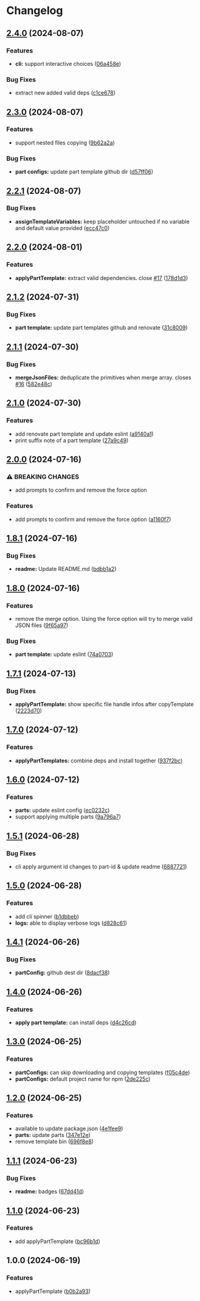# Changelog

## [2.4.0](https://github.com/GloryWong/templates/compare/v2.3.0...v2.4.0) (2024-08-07)


### Features

* **cli:** support interactive choices ([06a458e](https://github.com/GloryWong/templates/commit/06a458ee4481af53ce892764bab443f6de4be9cf))


### Bug Fixes

* extract new added valid deps ([c1ce678](https://github.com/GloryWong/templates/commit/c1ce67824d3d9614093fc11f2a7b2413bd5a86ef))

## [2.3.0](https://github.com/GloryWong/templates/compare/v2.2.1...v2.3.0) (2024-08-07)


### Features

* support nested files copying ([9b62a2a](https://github.com/GloryWong/templates/commit/9b62a2adcf0c146da5b721df05d3e7d818fd748e))


### Bug Fixes

* **part configs:** update part template github dir ([d57ff06](https://github.com/GloryWong/templates/commit/d57ff061d941198254ddb0e131c71401156d4ccb))

## [2.2.1](https://github.com/GloryWong/templates/compare/v2.2.0...v2.2.1) (2024-08-07)


### Bug Fixes

* **assignTemplateVariables:** keep placeholder untouched if no variable and default value provided ([ecc47c0](https://github.com/GloryWong/templates/commit/ecc47c08160d081c5a3d8690a9b5fec3ec7f594c))

## [2.2.0](https://github.com/GloryWong/templates/compare/v2.1.2...v2.2.0) (2024-08-01)


### Features

* **applyPartTemplate:** extract valid dependencies. close [#17](https://github.com/GloryWong/templates/issues/17) ([178d1d3](https://github.com/GloryWong/templates/commit/178d1d326a5fcb9523b735b7916b44b76c8662b5))

## [2.1.2](https://github.com/GloryWong/templates/compare/v2.1.1...v2.1.2) (2024-07-31)


### Bug Fixes

* **part template:** update part templates github and renovate ([31c8009](https://github.com/GloryWong/templates/commit/31c80093dbdad9760141d2490392921cf36e4175))

## [2.1.1](https://github.com/GloryWong/templates/compare/v2.1.0...v2.1.1) (2024-07-30)


### Bug Fixes

* **mergeJsonFiles:** deduplicate the primitives when merge array. closes [#16](https://github.com/GloryWong/templates/issues/16) ([582e48c](https://github.com/GloryWong/templates/commit/582e48cd3cf4eda5f7d1745d936fc458ab6307f6))

## [2.1.0](https://github.com/GloryWong/templates/compare/v2.0.0...v2.1.0) (2024-07-30)


### Features

* add renovate part template and update eslint ([a9140a1](https://github.com/GloryWong/templates/commit/a9140a18ccf26648dd2185a0376998adda76b56f))
* print suffix note of a part template ([27a9c49](https://github.com/GloryWong/templates/commit/27a9c49b8619f22e0913a3d5643703eb89a7ab4a))

## [2.0.0](https://github.com/GloryWong/templates/compare/v1.8.1...v2.0.0) (2024-07-16)


### ⚠ BREAKING CHANGES

* add prompts to confirm and remove the force option

### Features

* add prompts to confirm and remove the force option ([a1160f7](https://github.com/GloryWong/templates/commit/a1160f7a45d5e11505a66137ced7d85ba79d02db))

## [1.8.1](https://github.com/GloryWong/templates/compare/v1.8.0...v1.8.1) (2024-07-16)


### Bug Fixes

* **readme:** Update README.md ([bdbb1a2](https://github.com/GloryWong/templates/commit/bdbb1a22b8b422d1e3e4615db794564f44a638e9))

## [1.8.0](https://github.com/GloryWong/templates/compare/v1.7.1...v1.8.0) (2024-07-16)


### Features

* remove the merge option. Using the force option will try to merge valid JSON files ([9f65a97](https://github.com/GloryWong/templates/commit/9f65a97e060b1c7ce7c46cd5fc5ba83dadf72344))


### Bug Fixes

* **part template:** update eslint ([74a0703](https://github.com/GloryWong/templates/commit/74a07034af4efc8650f22c4598446f1adcc25d5a))

## [1.7.1](https://github.com/GloryWong/templates/compare/v1.7.0...v1.7.1) (2024-07-13)


### Bug Fixes

* **applyPartTemplate:** show specific file handle infos after copyTemplate ([2223d70](https://github.com/GloryWong/templates/commit/2223d70a06d33db302a3de8c4bd0d36a4571d1e8))

## [1.7.0](https://github.com/GloryWong/templates/compare/v1.6.0...v1.7.0) (2024-07-12)


### Features

* **applyPartTemplates:** combine deps and install together ([937f2bc](https://github.com/GloryWong/templates/commit/937f2bc453615da103442eb3b970daa550341d61))

## [1.6.0](https://github.com/GloryWong/templates/compare/v1.5.1...v1.6.0) (2024-07-12)


### Features

* **parts:** update eslint config ([ec0232c](https://github.com/GloryWong/templates/commit/ec0232c6afa87530cdb446c15df57a11bae8a489))
* support applying multiple parts ([9a796a7](https://github.com/GloryWong/templates/commit/9a796a7d4b54bf2d6c756a221a118ad4aa2dbd50))

## [1.5.1](https://github.com/GloryWong/templates/compare/v1.5.0...v1.5.1) (2024-06-28)


### Bug Fixes

* cli apply argument id changes to part-id & update readme ([6887721](https://github.com/GloryWong/templates/commit/68877211116f67957c4a5c147d750fc33f0a0398))

## [1.5.0](https://github.com/GloryWong/templates/compare/v1.4.1...v1.5.0) (2024-06-28)


### Features

* add cli spinner ([b1dbbeb](https://github.com/GloryWong/templates/commit/b1dbbeb64e54c60fe06531a668dcd4e09074ddd2))
* **logs:** able to display verbose logs ([d828c61](https://github.com/GloryWong/templates/commit/d828c616ada1d277f3d150809c4261ae6e790438))

## [1.4.1](https://github.com/GloryWong/templates/compare/v1.4.0...v1.4.1) (2024-06-26)


### Bug Fixes

* **partConfig:** github dest dir ([8dacf38](https://github.com/GloryWong/templates/commit/8dacf3814f7865d2cd66fc61f05e49e0221b2656))

## [1.4.0](https://github.com/GloryWong/templates/compare/v1.3.0...v1.4.0) (2024-06-26)


### Features

* **apply part template:** can install deps ([d4c26cd](https://github.com/GloryWong/templates/commit/d4c26cd022a526d78ce230be6fc63adc5416a38e))

## [1.3.0](https://github.com/GloryWong/templates/compare/v1.2.0...v1.3.0) (2024-06-25)


### Features

* **partConfigs:** can skip downloading and copying templates ([f05c4de](https://github.com/GloryWong/templates/commit/f05c4de4aa834dfafea008bccde0f3ac5310f662))
* **partConfigs:** default project name for npm ([2de225c](https://github.com/GloryWong/templates/commit/2de225cdfce0a352e1a87fc0e74d10a95946bbfb))

## [1.2.0](https://github.com/GloryWong/templates/compare/v1.1.1...v1.2.0) (2024-06-25)


### Features

* available to update package.json ([4e1fee9](https://github.com/GloryWong/templates/commit/4e1fee9538548b6ce257d59d2887aeb64b6057f5))
* **parts:** update parts ([347e12e](https://github.com/GloryWong/templates/commit/347e12eafee286a13f00287b102616ab9596fa7a))
* remove template bin ([696f8e8](https://github.com/GloryWong/templates/commit/696f8e8091e395b224e7ba3a8e32c424e44cb44d))

## [1.1.1](https://github.com/GloryWong/templates/compare/v1.1.0...v1.1.1) (2024-06-23)


### Bug Fixes

* **readme:** badges ([67dd41d](https://github.com/GloryWong/templates/commit/67dd41d73ba9c815d009a72dbe2d4c1a95fba8b7))

## [1.1.0](https://github.com/GloryWong/templates/compare/v1.0.0...v1.1.0) (2024-06-23)


### Features

* add applyPartTemplate ([bc96b1d](https://github.com/GloryWong/templates/commit/bc96b1daee345e3fd4c7da3073f1ab2aff3b778b))

## 1.0.0 (2024-06-19)


### Features

* applyPartTemplate ([b0b2a93](https://github.com/GloryWong/templates/commit/b0b2a93a634f7c1fc9101beb42bf7041cee65213))
